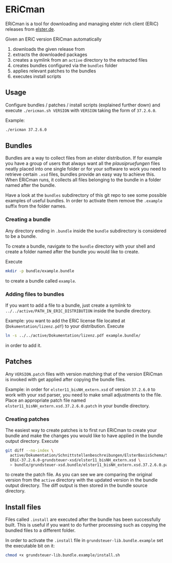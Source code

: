 # ERiCman

ERiCman is a tool for downloading and managing elster rich client (ERiC) releases
from [elster.de](https://www.elster.de/elsterweb/entwickler/infoseite/eric).

Given an ERiC version ERiCman automatically

1. downloads the given release from
2. extracts the downloaded packages
3. creates a symlink from an `active` directory to the extracted files
4. creates bundles configured via the `bundles` folder
5. applies relevant patches to the bundles
6. executes install scripts

## Usage

Configure bundles / patches / install scripts (explained further down) and execute `./ericman.sh VERSION` with `VERSION`
taking the form of `37.2.6.0`.

Example:

```sh
./ericman 37.2.6.0
```

## Bundles

Bundles are a way to collect files from an elster distribution. If for example you have a group of users that always
want all the _plausipruefungen_ files neatly placed into one single folder or for your software to work you need to
retrieve certain `.xsd` files, bundles provide an easy way to achieve this. When ERiCman runs, it collects all files
belonging to the bundle in a folder named after the bundle.

Have a look at the `bundles` subdirectory of this git repo to see some possible examples of useful bundles. In order to
activate them remove the `.example` suffix from the folder names.

### Creating a bundle

Any directory ending in `.bundle` inside the `bundle` subdirectory is considered to be a bundle.

To create a bundle, navigate to the `bundle` directory with your shell and create a folder named after the bundle you
would like to create.

Execute

```sh
mkdir -p bundle/example.bundle
```

to create a bundle called `example`.

### Adding files to bundles

If you want to add a file to a bundle, just create a symlink to `../../active/PATH_IN_ERIC_DISTRIBUTION` inside the
bundle directory.

Example: you want to add the ERiC license file located at (`Dokumentation/lizenz.pdf`) to your distribution.
Execute

```sh
ln -s ../../active/Dokumentation/lizenz.pdf example.bundle/
```

in order to add it.

## Patches

Any `VERSION.patch` files with version matching that of the version ERiCman is invoked with get applied after copying
the bundle files.

Example: in order for `elster11_bisNH_extern.xsd` of version `37.2.6.0` to work with your xsd parser, you need to make
small adjustments to the file. Place an appropriate patch file named `elster11_bisNH_extern.xsd.37.2.6.0.patch` in your
bundle directory.

### Creating patches

The easiest way to create patches is to first run ERiCman to create your bundle and make the changes you would like to
have applied in the bundle output directory. Execute

```sh
git diff --no-index \
  active/Dokumentation/Schnittstellenbeschreibungen/ElsterBasisSchema/Schema/elster11_bisNH_extern.xsd \
  ERiC-37.2.6.0-grundsteuer-xsd/elster11_bisNH_extern.xsd \
  > bundle/grundsteuer-xsd.bundle/elster11_bisNH_extern.xsd.37.2.6.0.patch
```

to create the patch file. As you can see we are comparing the original version from the `active` directory with the
updated version in the bundle output directory. The diff output is then stored in the bundle source directory.

## Install files

Files called `.install` are executed after the bundle has been successfully built. This is useful if you want to do
further processing such as copying the bundled files to a different folder.

In order to activate the `.install` file in `grundsteuer-lib.bundle.example` set the executable bit on it:

```sh
chmod +x grundsteuer-lib.bundle.example/install.sh
```
